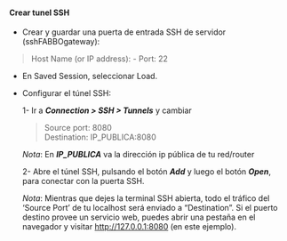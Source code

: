 #### Crear tunel SSH

* Crear y guardar una puerta de entrada SSH de servidor (sshFABBOgateway):
> Host Name (or IP address): -
> Port: 22

* En Saved Session, seleccionar Load.

* Configurar el túnel SSH:

  1- Ir a ***Connection > SSH > Tunnels*** y cambiar
     > Source port: 8080 \
     > Destination: IP_PUBLICA:8080

    *Nota*: En ***IP_PUBLICA*** va la dirección ip pública de tu red/router

  2- Abre el túnel SSH, pulsando el botón ***Add*** y luego el botón ***Open***, para conectar con la puerta SSH.

    *Nota*: Mientras que dejes la terminal SSH abierta, todo el tráfico del ‘Source Port’ de tu localhost será enviado a “Destination”. Si el puerto destino provee un servicio web, puedes abrir una pestaña en el navegador y visitar http://127.0.0.1:8080 (en este ejemplo).
